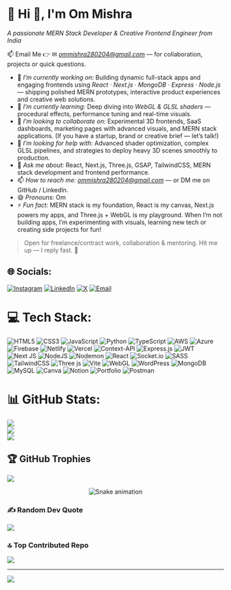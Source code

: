 # 💫 Hi 👋, I'm Om Mishra  
*A passionate MERN Stack Developer & Creative Frontend Engineer from India*

📫 Email Me 👉 ✉ *ommishra280204@gmail.com* — for collaboration, projects or quick questions.

- 🔭 *I’m currently working on:* Building dynamic full-stack apps and engaging frontends using *React · Next.js · MongoDB · Express · Node.js* — shipping polished MERN prototypes, interactive product experiences and creative web solutions.  
- 🌱 *I’m currently learning:* Deep diving into *WebGL & GLSL shaders* — procedural effects, performance tuning and real-time visuals.  
- 👯 *I’m looking to collaborate on:* Experimental 3D frontends, SaaS dashboards, marketing pages with advanced visuals, and MERN stack applications. (If you have a startup, brand or creative brief — let’s talk!)  
- 🤔 *I’m looking for help with:* Advanced shader optimization, complex GLSL pipelines, and strategies to deploy heavy 3D scenes smoothly to production.  
- 💬 *Ask me about:* React, Next.js, Three.js, GSAP, TailwindCSS, MERN stack development and frontend performance.  
- 📫 *How to reach me:* *ommishra280204@gmail.com* — or DM me on GitHub / LinkedIn.  
- 😄 *Pronouns:* Om  
- ⚡ *Fun fact:* MERN stack is my foundation, React is my canvas, Next.js powers my apps, and Three.js + WebGL is my playground. When I’m not building apps, I’m experimenting with visuals, learning new tech or creating side projects for fun!

> Open for freelance/contract work, collaboration & mentoring. Hit me up — I reply fast. 🚀

## 🌐 Socials:
[![Instagram](https://img.shields.io/badge/Instagram-%23E4405F.svg?logo=Instagram&logoColor=white)](https://instagram.com/om_santoshmishra) 
[![LinkedIn](https://img.shields.io/badge/LinkedIn-%230077B5.svg?logo=linkedin&logoColor=white)](https://www.linkedin.com/in/omkumarmishra-dev/) 
[![X](https://img.shields.io/badge/X-black.svg?logo=X&logoColor=white)](https://x.com/OmkumarMis40366) 
[![Email](https://img.shields.io/badge/Email-D14836?logo=gmail&logoColor=white)](mailto:ommishra280204@gmail.com)


# 💻 Tech Stack:
![HTML5](https://img.shields.io/badge/html5-%23E34F26.svg?style=for-the-badge&logo=html5&logoColor=white) ![CSS3](https://img.shields.io/badge/css3-%231572B6.svg?style=for-the-badge&logo=css3&logoColor=white) ![JavaScript](https://img.shields.io/badge/javascript-%23323330.svg?style=for-the-badge&logo=javascript&logoColor=%23F7DF1E) ![Python](https://img.shields.io/badge/python-3670A0?style=for-the-badge&logo=python&logoColor=ffdd54) ![TypeScript](https://img.shields.io/badge/typescript-%23007ACC.svg?style=for-the-badge&logo=typescript&logoColor=white) ![AWS](https://img.shields.io/badge/AWS-%23FF9900.svg?style=for-the-badge&logo=amazon-aws&logoColor=white) ![Azure](https://img.shields.io/badge/azure-%230072C6.svg?style=for-the-badge&logo=microsoftazure&logoColor=white) ![Firebase](https://img.shields.io/badge/firebase-%23039BE5.svg?style=for-the-badge&logo=firebase) ![Netlify](https://img.shields.io/badge/netlify-%23000000.svg?style=for-the-badge&logo=netlify&logoColor=#00C7B7) ![Vercel](https://img.shields.io/badge/vercel-%23000000.svg?style=for-the-badge&logo=vercel&logoColor=white) ![Context-API](https://img.shields.io/badge/Context--Api-000000?style=for-the-badge&logo=react) ![Express.js](https://img.shields.io/badge/express.js-%23404d59.svg?style=for-the-badge&logo=express&logoColor=%2361DAFB) ![JWT](https://img.shields.io/badge/JWT-black?style=for-the-badge&logo=JSON%20web%20tokens) ![Next JS](https://img.shields.io/badge/Next-black?style=for-the-badge&logo=next.js&logoColor=white) ![NodeJS](https://img.shields.io/badge/node.js-6DA55F?style=for-the-badge&logo=node.js&logoColor=white) ![Nodemon](https://img.shields.io/badge/NODEMON-%23323330.svg?style=for-the-badge&logo=nodemon&logoColor=%BBDEAD) ![React](https://img.shields.io/badge/react-%2320232a.svg?style=for-the-badge&logo=react&logoColor=%2361DAFB) ![Socket.io](https://img.shields.io/badge/Socket.io-black?style=for-the-badge&logo=socket.io&badgeColor=010101) ![SASS](https://img.shields.io/badge/SASS-hotpink.svg?style=for-the-badge&logo=SASS&logoColor=white) ![TailwindCSS](https://img.shields.io/badge/tailwindcss-%2338B2AC.svg?style=for-the-badge&logo=tailwind-css&logoColor=white) ![Three js](https://img.shields.io/badge/threejs-black?style=for-the-badge&logo=three.js&logoColor=white) ![Vite](https://img.shields.io/badge/vite-%23646CFF.svg?style=for-the-badge&logo=vite&logoColor=white) ![WebGL](https://img.shields.io/badge/WebGL-990000?logo=webgl&logoColor=white&style=for-the-badge) ![WordPress](https://img.shields.io/badge/WordPress-%23117AC9.svg?style=for-the-badge&logo=WordPress&logoColor=white) ![MongoDB](https://img.shields.io/badge/MongoDB-%234ea94b.svg?style=for-the-badge&logo=mongodb&logoColor=white) ![MySQL](https://img.shields.io/badge/mysql-4479A1.svg?style=for-the-badge&logo=mysql&logoColor=white) ![Canva](https://img.shields.io/badge/Canva-%2300C4CC.svg?style=for-the-badge&logo=Canva&logoColor=white) ![Notion](https://img.shields.io/badge/Notion-%23000000.svg?style=for-the-badge&logo=notion&logoColor=white) ![Portfolio](https://img.shields.io/badge/Portfolio-%23000000.svg?style=for-the-badge&logo=firefox&logoColor=#FF7139) ![Postman](https://img.shields.io/badge/Postman-FF6C37?style=for-the-badge&logo=postman&logoColor=white)
# 📊 GitHub Stats:
![](https://github-readme-stats.vercel.app/api?username=omkumarmishra280204&theme=radical&hide_border=false&include_all_commits=true&count_private=false)<br/>
![](https://nirzak-streak-stats.vercel.app/?user=omkumarmishra280204&theme=radical&hide_border=false)<br/>
![](https://github-readme-stats.vercel.app/api/top-langs/?username=omkumarmishra280204&theme=radical&hide_border=false&include_all_commits=true&count_private=false&layout=compact)

## 🏆 GitHub Trophies
![](https://github-profile-trophy.vercel.app/?username=omkumarmishra280204&theme=radical&no-frame=false&no-bg=true&margin-w=4)

<!-- Snake Game Repo View -->

<div align="center">
  <img src="https://profile-readme-generator.com/assets/snake.svg" alt="Snake animation" />
</div>

### ✍️ Random Dev Quote
![](https://quotes-github-readme.vercel.app/api?type=horizontal&theme=radical)

### 🔝 Top Contributed Repo
![](https://github-contributor-stats.vercel.app/api?username=omkumarmishra280204&limit=5&theme=dark&combine_all_yearly_contributions=true)

---
[![](https://visitcount.itsvg.in/api?id=omkumarmishra280204&icon=0&color=0)](https://visitcount.itsvg.in)

<!-- Proudly created with GPRM ( https://gprm.itsvg.in ) -->
